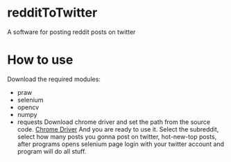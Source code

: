 # redditToTwitter
A software for posting reddit posts on twitter
# How to use
Download the required modules:
- praw
- selenium
- opencv
- numpy
- requests
Download chrome driver and set the path from the source code.
[Chrome Driver](https://chromedriver.chromium.org/downloads)
And you are ready to use it. Select the subreddit, select how many posts you gonna post on twitter, hot-new-top posts, after programs opens selenium page login with your twitter account and program will do all stuff.